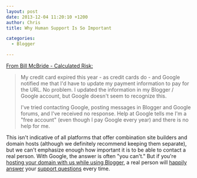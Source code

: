 ```yaml
---
layout: post
date: 2013-12-04 11:20:10 +1200
author: Chris
title: Why Human Support Is So Important

categories:
  - Blogger

---
```


[From Bill McBride - Calculated Risk:](http://www.calculatedriskblog.com/2013/12/will-google-kill-my-blog-on-december-6th.html)

> My credit card expired this year - as credit cards do - and Google notified me that I'd have to update my payment information to pay for the URL. No problem. I updated the information in my Blogger / Google account, but Google doesn't seem to recognize this.
>
>  I've tried contacting Google, posting messages in Blogger and Google forums, and I've received no response. Help at Google tells me I'm a "free account" (even though I pay Google every year) and there is no help for me.

This isn't indicative of all platforms that offer combination site builders and domain hosts (although we definitely recommend keeping them separate), but we can't emphasize enough how important it is to be able to contact a real person. With Google, the answer is often "you can't." But if you're [hosting your domain with us while using Blogger](https://iwantmyname.com/features/applications/custom-domain-apps/blogs/blogger-blogspot-free-blog-with-own-url), a real person will [happily answer](http://public.nicereply.com/iwantmyname) your [support questions](https://iwantmyname.com/support) every time.

<!-- more -->